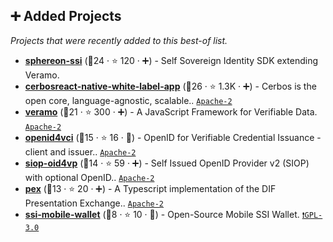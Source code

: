 ## ➕ Added Projects

_Projects that were recently added to this best-of list._

- <b><a href="https://github.com/Sphereon-Opensource/ssi-sdk">sphereon-ssi</a></b> (🥇24 ·  ⭐ 120 · ➕) - Self Sovereign Identity SDK extending Veramo.
- <b><a href="https://github.com/cerbos/cerbos">cerbosreact-native-white-label-app</a></b> (🥉26 ·  ⭐ 1.3K · ➕) - Cerbos is the open core, language-agnostic, scalable.. <code><a href="http://bit.ly/3nYMfla">Apache-2</a></code>
- <b><a href="https://github.com/uport-project/veramo">veramo</a></b> (🥈21 ·  ⭐ 300 · ➕) - A JavaScript Framework for Verifiable Data. <code><a href="http://bit.ly/3nYMfla">Apache-2</a></code>
- <b><a href="https://github.com/Sphereon-Opensource/OpenID4VCI">openid4vci</a></b> (🥈15 ·  ⭐ 16 · 🐣) - OpenID for Verifiable Credential Issuance - client and issuer.. <code><a href="http://bit.ly/3nYMfla">Apache-2</a></code>
- <b><a href="https://github.com/Sphereon-Opensource/SIOP-OID4VP">siop-oid4vp</a></b> (🥈14 ·  ⭐ 59 · ➕) - Self Issued OpenID Provider v2 (SIOP) with optional OpenID.. <code><a href="http://bit.ly/3nYMfla">Apache-2</a></code>
- <b><a href="https://github.com/Sphereon-Opensource/PEX">pex</a></b> (🥉13 ·  ⭐ 20 · ➕) - A Typescript implementation of the DIF Presentation Exchange.. <code><a href="http://bit.ly/3nYMfla">Apache-2</a></code>
- <b><a href="https://github.com/Sphereon-Opensource/ssi-mobile-wallet">ssi-mobile-wallet</a></b> (🥉8 ·  ⭐ 10 · 🐣) - Open-Source Mobile SSI Wallet. <code><a href="http://bit.ly/2M0xdwT">❗️GPL-3.0</a></code>

